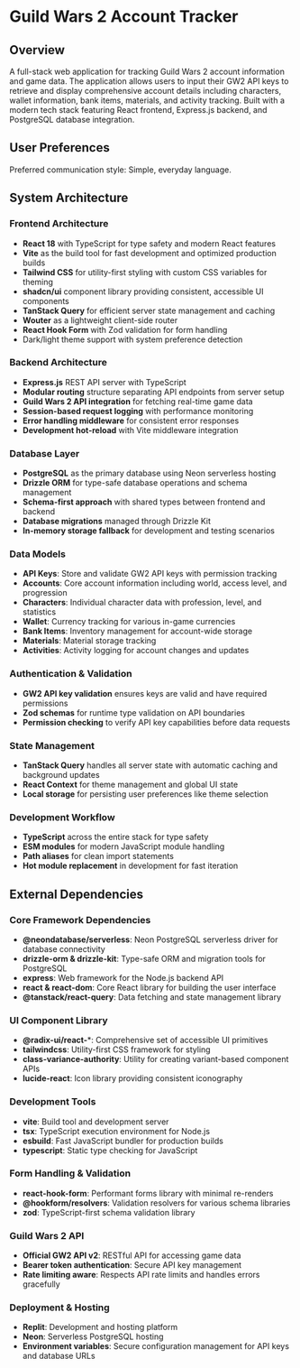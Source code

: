 # Guild Wars 2 Account Tracker

## Overview

A full-stack web application for tracking Guild Wars 2 account information and game data. The application allows users to input their GW2 API keys to retrieve and display comprehensive account details including characters, wallet information, bank items, materials, and activity tracking. Built with a modern tech stack featuring React frontend, Express.js backend, and PostgreSQL database integration.

## User Preferences

Preferred communication style: Simple, everyday language.

## System Architecture

### Frontend Architecture
- **React 18** with TypeScript for type safety and modern React features
- **Vite** as the build tool for fast development and optimized production builds
- **Tailwind CSS** for utility-first styling with custom CSS variables for theming
- **shadcn/ui** component library providing consistent, accessible UI components
- **TanStack Query** for efficient server state management and caching
- **Wouter** as a lightweight client-side router
- **React Hook Form** with Zod validation for form handling
- Dark/light theme support with system preference detection

### Backend Architecture
- **Express.js** REST API server with TypeScript
- **Modular routing** structure separating API endpoints from server setup
- **Guild Wars 2 API integration** for fetching real-time game data
- **Session-based request logging** with performance monitoring
- **Error handling middleware** for consistent error responses
- **Development hot-reload** with Vite middleware integration

### Database Layer
- **PostgreSQL** as the primary database using Neon serverless hosting
- **Drizzle ORM** for type-safe database operations and schema management
- **Schema-first approach** with shared types between frontend and backend
- **Database migrations** managed through Drizzle Kit
- **In-memory storage fallback** for development and testing scenarios

### Data Models
- **API Keys**: Store and validate GW2 API keys with permission tracking
- **Accounts**: Core account information including world, access level, and progression
- **Characters**: Individual character data with profession, level, and statistics
- **Wallet**: Currency tracking for various in-game currencies
- **Bank Items**: Inventory management for account-wide storage
- **Materials**: Material storage tracking
- **Activities**: Activity logging for account changes and updates

### Authentication & Validation
- **GW2 API key validation** ensures keys are valid and have required permissions
- **Zod schemas** for runtime type validation on API boundaries
- **Permission checking** to verify API key capabilities before data requests

### State Management
- **TanStack Query** handles all server state with automatic caching and background updates
- **React Context** for theme management and global UI state
- **Local storage** for persisting user preferences like theme selection

### Development Workflow
- **TypeScript** across the entire stack for type safety
- **ESM modules** for modern JavaScript module handling
- **Path aliases** for clean import statements
- **Hot module replacement** in development for fast iteration

## External Dependencies

### Core Framework Dependencies
- **@neondatabase/serverless**: Neon PostgreSQL serverless driver for database connectivity
- **drizzle-orm & drizzle-kit**: Type-safe ORM and migration tools for PostgreSQL
- **express**: Web framework for the Node.js backend API
- **react & react-dom**: Core React library for building the user interface
- **@tanstack/react-query**: Data fetching and state management library

### UI Component Library
- **@radix-ui/react-***: Comprehensive set of accessible UI primitives
- **tailwindcss**: Utility-first CSS framework for styling
- **class-variance-authority**: Utility for creating variant-based component APIs
- **lucide-react**: Icon library providing consistent iconography

### Development Tools
- **vite**: Build tool and development server
- **tsx**: TypeScript execution environment for Node.js
- **esbuild**: Fast JavaScript bundler for production builds
- **typescript**: Static type checking for JavaScript

### Form Handling & Validation
- **react-hook-form**: Performant forms library with minimal re-renders
- **@hookform/resolvers**: Validation resolvers for various schema libraries
- **zod**: TypeScript-first schema validation library

### Guild Wars 2 API
- **Official GW2 API v2**: RESTful API for accessing game data
- **Bearer token authentication**: Secure API key management
- **Rate limiting aware**: Respects API rate limits and handles errors gracefully

### Deployment & Hosting
- **Replit**: Development and hosting platform
- **Neon**: Serverless PostgreSQL hosting
- **Environment variables**: Secure configuration management for API keys and database URLs